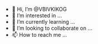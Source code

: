 - 👋 Hi, I’m @VBIVKIKOG
- 👀 I’m interested in ...
- 🌱 I’m currently learning ...
- 💞️ I’m looking to collaborate on ...
- 📫 How to reach me ...

<!---
VBIVKIKOG/VBIVKIKOG is a ✨ special ✨ repository because its `README.md` (this file) appears on your GitHub profile.
You can click the Preview link to take a look at your changes.
--->
